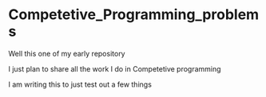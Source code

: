 # Competetive_Programming_problems

Well this one of my early repository

I just plan to share all the work I do in Competetive programming

I am writing this to just test out a few things